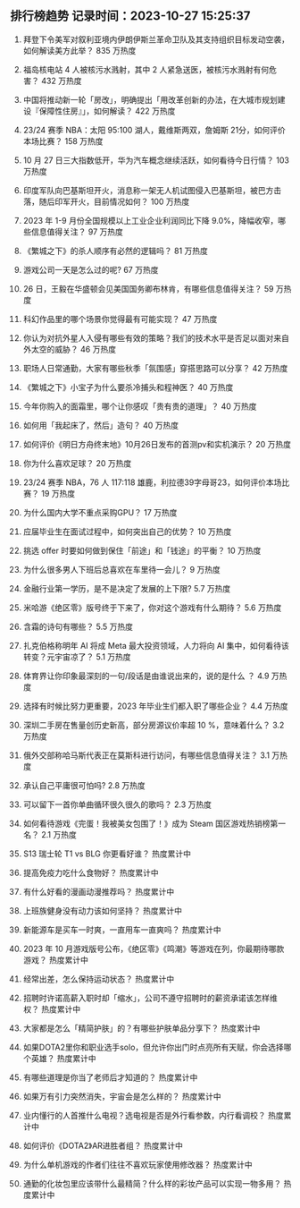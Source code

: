 
## 排行榜趋势 记录时间：2023-10-27 15:25:37
  
  1. 拜登下令美军对叙利亚境内伊朗伊斯兰革命卫队及其支持组织目标发动空袭，如何解读美方此举？ 835 万热度
    
  2. 福岛核电站 4 人被核污水溅射，其中 2 人紧急送医，被核污水溅射有何危害？ 432 万热度
    
  3. 中国将推动新一轮「房改」，明确提出「用改革创新的办法，在大城市规划建设『保障性住房』」，如何解读？ 422 万热度
    
  4. 23/24 赛季 NBA：太阳 95:100 湖人，戴维斯两双，詹姆斯 21分，如何评价本场比赛？ 158 万热度
    
  5. 10 月 27 日三大指数低开，华为汽车概念继续活跃，如何看待今日行情？ 103 万热度
    
  6. 印度军队向巴基斯坦开火，消息称一架无人机试图侵入巴基斯坦，被巴方击落，随后印军开火，目前情况如何？ 100 万热度
    
  7. 2023 年 1-9 月份全国规模以上工业企业利润同比下降 9.0%，降幅收窄，哪些信息值得关注？ 97 万热度
    
  8. 《繁城之下》的杀人顺序有必然的逻辑吗？ 81 万热度
    
  9. 游戏公司一天是怎么过的呢? 67 万热度
    
  10. 26 日，王毅在华盛顿会见美国国务卿布林肯，有哪些信息值得关注？ 59 万热度
    
  11. 科幻作品里的哪个场景你觉得最有可能实现？ 47 万热度
    
  12. 你认为对抗外星人入侵有哪些有效的策略？我们的技术水平是否足以面对来自外太空的威胁？ 46 万热度
    
  13. 职场人日常通勤，大家有哪些秋季「氛围感」穿搭思路可以分享？ 42 万热度
    
  14. 《繁城之下》小宝子为什么要杀冷捕头和程神医？ 40 万热度
    
  15. 今年你购入的面霜里，哪个让你感叹「贵有贵的道理」？ 40 万热度
    
  16. 如何用「我起床了，然后」造句？ 40 万热度
    
  17. 如何评价《明日方舟终末地》10月26日发布的首测pv和实机演示？ 20 万热度
    
  18. 你为什么喜欢足球？ 20 万热度
    
  19. 23/24 赛季 NBA，76 人 117:118 雄鹿，利拉德39字母哥23，如何评价本场比赛？ 19 万热度
    
  20. 为什么国内大学不重点采购GPU？ 17 万热度
    
  21. 应届毕业生在面试过程中，如何突出自己的优势？ 10 万热度
    
  22. 挑选 offer 时要如何做到保住「前途」和「钱途」的平衡？ 10 万热度
    
  23. 为什么很多男人下班后总喜欢在车里待一会儿？ 9 万热度
    
  24. 金融行业第一学历，是不是决定了发展的上下限? 5.7 万热度
    
  25. 米哈游《绝区零》版号终于下来了，你对这个游戏有什么期待？ 5.6 万热度
    
  26. 含霜的诗句有哪些？ 5.5 万热度
    
  27. 扎克伯格称明年 AI 将成 Meta 最大投资领域，人力将向 AI 集中，如何看待该转变？元宇宙凉了？ 5.1 万热度
    
  28. 体育界让你印象最深刻的一句/段话是由谁说出来的，说的是什么 ？ 4.9 万热度
    
  29. 选择有时候比努力更重要，2023 年毕业生们都入职了哪些企业？ 4.4 万热度
    
  30. 深圳二手房在售量创历史新高，部分房源议价率超 10 %，意味着什么？ 3.2 万热度
    
  31. 俄外交部称哈马斯代表正在莫斯科进行访问，有哪些信息值得关注？ 3.1 万热度
    
  32. 承认自己平庸很可怕吗? 2.8 万热度
    
  33. 可以留下一首你单曲循环很久很久的歌吗？ 2.3 万热度
    
  34. 如何看待游戏《完蛋！我被美女包围了！》成为 Steam 国区游戏热销榜第一名？ 2.1 万热度
    
  35. S13 瑞士轮 T1 vs BLG 你更看好谁？ 热度累计中
    
  36. 提高免疫力吃什么食物好？ 热度累计中
    
  37. 有什么好看的漫画动漫推荐吗？ 热度累计中
    
  38. 上班族健身没有动力该如何坚持？ 热度累计中
    
  39. 新能源车是买车一时爽，一直用车一直爽吗？ 热度累计中
    
  40. 2023 年 10 月游戏版号公布，《绝区零》《鸣潮》等游戏在列，你最期待哪款游戏？ 热度累计中
    
  41. 经常出差，怎么保持运动状态？ 热度累计中
    
  42. 招聘时许诺高薪入职时却「缩水」，公司不遵守招聘时的薪资承诺该怎样维权？ 热度累计中
    
  43. 大家都是怎么「精简护肤」的？有哪些护肤单品分享下？ 热度累计中
    
  44. 如果DOTA2里你和职业选手solo，但允许你出门时点亮所有天赋，你会选择哪个英雄？ 热度累计中
    
  45. 有哪些道理是你当了老师后才知道的？ 热度累计中
    
  46. 如果万有引力突然消失，宇宙会是怎么样的？ 热度累计中
    
  47. 业内懂行的人首推什么电视？选电视是否是外行看参数，内行看调校？ 热度累计中
    
  48. 如何评价《DOTA2》AR进胜者组？ 热度累计中
    
  49. 为什么单机游戏的作者们往往不喜欢玩家使用修改器？ 热度累计中
    
  50. 通勤的化妆包里应该带什么最精简？什么样的彩妆产品可以实现一物多用？ 热度累计中
    